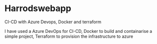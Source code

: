 # Harrodswebapp
CI-CD with Azure Devops, Docker and terraform

I have used a Azure DevOps for CI-CD, 
Docker to build and containarise a simple project,
Terraform to provision the infrastructure to azure
